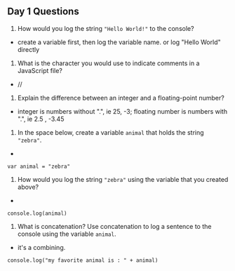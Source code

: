 ## Day 1 Questions

1. How would you log the string `"Hello World!"` to the console?
- create a variable first, then log the variable name. or log "Hello World" directly

1. What is the character you would use to indicate comments in a JavaScript file?
- //

1. Explain the difference between an integer and a floating-point number?
- integer is numbers without ".", ie 25, -3; floating number is numbers with ".", ie 2.5 , -3.45

1. In the space below, create a variable `animal` that holds the string `"zebra"`.
-
```
var animal = "zebra"
```

1. How would you log the string `"zebra"` using the variable that you created above?
-
```
console.log(animal)
```

1. What is concatenation? Use concatenation to log a sentence to the console using the variable `animal`.
- it's a combining.
 ```
 console.log("my favorite animal is : " + animal)
 ```

